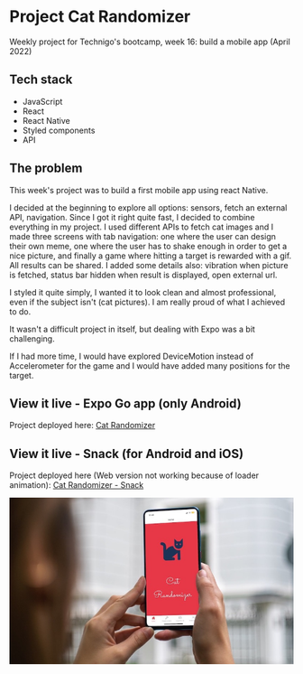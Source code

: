# Project Cat Randomizer

Weekly project for Technigo's bootcamp, week 16: build a mobile app (April 2022)

## Tech stack

- JavaScript
- React
- React Native
- Styled components
- API

## The problem

This week's project was to build a first mobile app using react Native.

I decided at the beginning to explore all options: sensors, fetch an external API, navigation. Since I got it right quite fast, I decided to combine everything in my project. I used different APIs to fetch cat images and I made three screens with tab navigation: one where the user can design their own meme, one where the user has to shake enough in order to get a nice picture, and finally a game where hitting a target is rewarded with a gif. All results can be shared. I added some details also: vibration when picture is fetched, status bar hidden when result is displayed, open external url.

I styled it quite simply, I wanted it to look clean and almost professional, even if the subject isn't (cat pictures). I am really proud of what I achieved to do.

It wasn't a difficult project in itself, but dealing with Expo was a bit challenging.

If I had more time, I would have explored DeviceMotion instead of Accelerometer for the game and I would have added many positions for the target.

## View it live - Expo Go app (only Android)

Project deployed here: [Cat Randomizer](https://expo.dev/@nadialefebvre/cat-randomizer)

## View it live - Snack (for Android and iOS)

Project deployed here (Web version not working because of loader animation): [Cat Randomizer - Snack](https://snack.expo.dev/@nadialefebvre/cat-randomizer---snack)

<div align="center">
  <img src="screenshot.jpg" />
</div>
